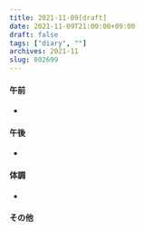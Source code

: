 ```yaml
---
title: 2021-11-09[draft]
date: 2021-11-09T21:00:00+09:00
draft: false
tags: ["diary", ""]
archives: 2021-11
slug: 802699
---
```

#### 午前
- 
#### 午後
- 
#### 体調
- 
#### その他